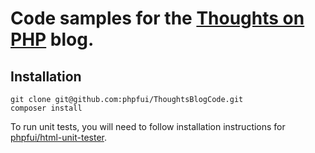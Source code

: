 # Code samples for the [Thoughts on PHP](https://blog.phpfui.com/) blog.

## Installation
```
git clone git@github.com:phpfui/ThoughtsBlogCode.git
composer install
```
To run unit tests, you will need to follow installation instructions for [phpfui/html-unit-tester](https://packagist.org/packages/phpfui/html-unit-tester).

